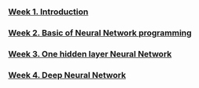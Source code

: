 ### [Week 1. Introduction](Week%201.%20Introduction)
### [Week 2. Basic of Neural Network programming](Week%202.%20Basic%20of%20Neural%20Network%20programming)
### [Week 3. One hidden layer Neural Network](Week%203.%20One%20hidden%20layer%20Neural%20Network)
### [Week 4. Deep Neural Network](Week%204.%20Deep%20Neural%20Network)
